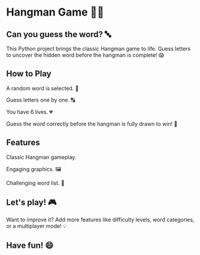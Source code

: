 
# Hangman Game 🧑‍🪝



## Can you guess the word? 🔤

This Python project brings the classic Hangman game to life. Guess letters to uncover the hidden word before the hangman is complete! 😱
## How to Play
A random word is selected. 🎲

Guess letters one by one. 🔠

You have 6 lives. 💔

Guess the word correctly before the hangman is fully drawn to win! 🎉
## Features
Classic Hangman gameplay.

Engaging graphics. 🖼️

Challenging word list. 📝


## Let's play! 🎮
Want to improve it? Add more features like difficulty levels, word categories, or a multiplayer mode! 💡
## Have fun! 😄